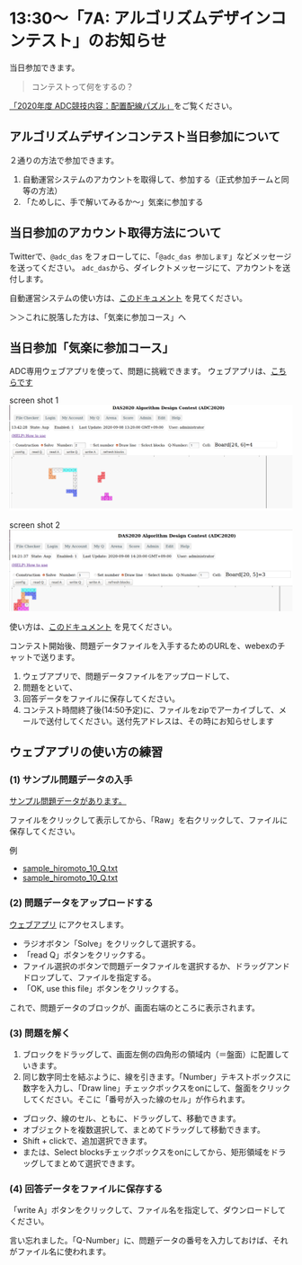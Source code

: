 13:30〜「7A: アルゴリズムデザインコンテスト」のお知らせ
=====================================================

当日参加できます。

> コンテストって何をするの？

[「2020年度 ADC競技内容：配置配線パズル」](index.md#puzzle)をご覧ください。


アルゴリズムデザインコンテスト当日参加について
--------------------------------------------

２通りの方法で参加できます。
1. 自動運営システムのアカウントを取得して、参加する（正式参加チームと同等の方法）
2. 「ためしに、手で解いてみるか〜」気楽に参加する


当日参加のアカウント取得方法について
----------------------------------

Twitterで、`@adc_das` をフォローしてに、「`@adc_das 参加します`」などメッセージを送ってください。
`adc_das`から、ダイレクトメッセージにて、アカウントを送付します。

自動運営システムの使い方は、[このドキュメント](https://github.com/dasadc/adc2019/blob/adc2020-yt/client-app/README.md) を見てください。

＞＞これに脱落した方は、「気楽に参加コース」へ


当日参加「気楽に参加コース」
--------------------------

ADC専用ウェブアプリを使って、問題に挑戦できます。
ウェブアプリは、[こちらです](https://dasadc.github.io/static/app/index.html#/edit)

screen shot 1  
![adc-20200908.png](adc-20200908.png)

screen shot 2  
![adc-20200908-1.png](adc-20200908-1.png)

使い方は、[このドキュメント](https://github.com/dasadc/adc2019/blob/adc2020-yt/client-app/README.md#edit) を見てください。

コンテスト開始後、問題データファイルを入手するためのURLを、webexのチャットで送ります。

1. ウェブアプリで、問題データファイルをアップロードして、
2. 問題をといて、
3. 回答データをファイルに保存してください。
4. コンテスト時間終了後(14:50予定)に、ファイルをzipでアーカイブして、メールで送付してください。送付先アドレスは、その時にお知らせします


ウェブアプリの使い方の練習
------------------------

### (1) サンプル問題データの入手

[サンプル問題データがあります。](https://github.com/dasadc/adc2019/tree/adc2020-yt/samples/Q)

ファイルをクリックして表示してから、「Raw」を右クリックして、ファイルに保存してください。

例  
- [sample_hiromoto_10_Q.txt](https://github.com/dasadc/adc2019/raw/adc2020-yt/samples/Q/sample_hiromoto_10_Q.txt)
- [sample_hiromoto_10_Q.txt](https://raw.githubusercontent.com/dasadc/adc2019/adc2020-yt/samples/Q/sample_hiromoto_10_Q.txt)


### (2) 問題データをアップロードする

[ウェブアプリ](http://das-adc.duckdns.org:22113/static/app/index.html#/edit)
にアクセスします。

- ラジオボタン「Solve」をクリックして選択する。
- 「read Q」ボタンをクリックする。
- ファイル選択のボタンで問題データファイルを選択するか、ドラッグアンドドロップして、ファイルを指定する。
- 「OK, use this file」ボタンをクリックする。

これで、問題データのブロックが、画面右端のところに表示されます。


### (3) 問題を解く

1. ブロックをドラッグして、画面左側の四角形の領域内（＝盤面）に配置していきます。
2. 同じ数字同士を結ぶように、線を引きます。「Number」テキストボックスに数字を入力し、「Draw line」チェックボックスをonにして、盤面をクリックしてください。そこに「番号が入った線のセル」が作られます。

- ブロック、線のセル、ともに、ドラッグして、移動できます。
- オブジェクトを複数選択して、まとめてドラッグして移動できます。
- Shift + clickで、追加選択できます。
- または、Select blocksチェックボックスをonにしてから、矩形領域をドラッグしてまとめて選択できます。



### (4) 回答データをファイルに保存する

「write A」ボタンをクリックして、ファイル名を指定して、ダウンロードしてください。

言い忘れました。「Q-Number」に、問題データの番号を入力しておけば、それがファイル名に使われます。
